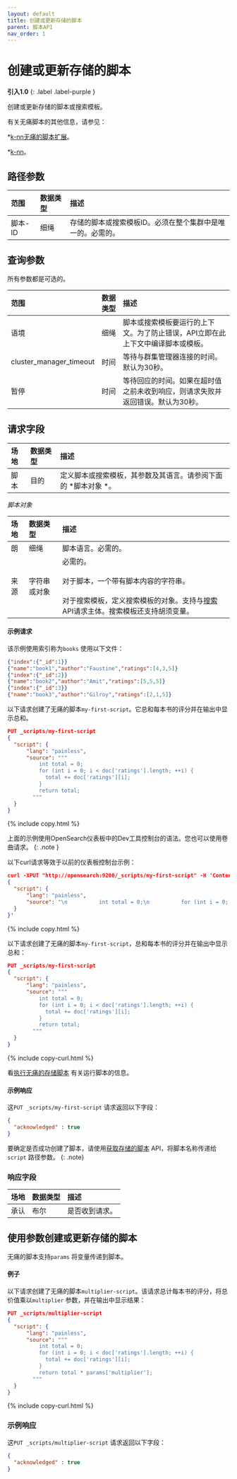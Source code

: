 ```yaml
---
layout: default
title: 创建或更新存储的脚本
parent: 脚本API
nav_order: 1
---
```


# 创建或更新存储的脚本
**引入1.0**
{: .label .label-purple }

创建或更新存储的脚本或搜索模板。

有关无痛脚本的其他信息，请参见：

*[k-nn无痛的脚本扩展]({{site.url}}{{site.baseurl}}/search-plugins/knn/painless-functions/)。

*[k-nn]({{site.url}}{{site.baseurl}}/search-plugins/knn/index/)。


## 路径参数

| 范围| 数据类型| 描述| 
:--- | :--- | :---
| 脚本-ID| 细绳| 存储的脚本或搜索模板ID。必须在整个集群中是唯一的。必需的。|

## 查询参数

所有参数都是可选的。

| 范围| 数据类型| 描述| 
:--- | :--- | :---
| 语境| 细绳| 脚本或搜索模板要运行的上下文。为了防止错误，API立即在此上下文中编译脚本或模板。|
| cluster_manager_timeout| 时间| 等待与群集管理器连接的时间。默认为30秒。|
| 暂停| 时间| 等待回应的时间。如果在超时值之前未收到响应，则请求失败并返回错误。默认为30秒。|

## 请求字段

| 场地| 数据类型| 描述| 
:--- | :--- | :---
| 脚本| 目的| 定义脚本或搜索模板，其参数及其语言。请参阅下面的 *脚本对象 *。|

*脚本对象*

| 场地| 数据类型| 描述| 
:--- | :--- | :---
| 朗| 细绳| 脚本语言。必需的。|
| 来源| 字符串或对象| 必需的。<br /> <br />对于脚本，一个带有脚本内容的字符串。<br /> <br />对于搜索模板，定义搜索模板的对象。支持与[搜索]({{site.url}}{{site.baseurl}}/api-reference/search) API请求主体。搜索模板还支持胡须变量。|

#### 示例请求

该示例使用索引称为`books` 使用以下文件：

````json
{"index":{"_id":1}}
{"name":"book1","author":"Faustine","ratings":[4,3,5]}
{"index":{"_id":2}}
{"name":"book2","author":"Amit","ratings":[5,5,5]}
{"index":{"_id":3}}
{"name":"book3","author":"Gilroy","ratings":[2,1,5]}
````

以下请求创建了无痛的脚本`my-first-script`。它总和每本书的评分并在输出中显示总和。

````json
PUT _scripts/my-first-script
{
  "script": {
      "lang": "painless",
      "source": """
          int total = 0;
          for (int i = 0; i < doc['ratings'].length; ++i) {
            total += doc['ratings'][i];
          }
          return total;
        """
  }
}
````
{% include copy.html %}

上面的示例使用OpenSearch仪表板中的Dev工具控制台的语法。您也可以使用卷曲请求。
{: .note }

以下curl请求等效于以前的仪表板控制台示例：

````json
curl -XPUT "http://opensearch:9200/_scripts/my-first-script" -H 'Content-Type: application/json' -d'
{
  "script": {
      "lang": "painless",
      "source": "\n          int total = 0;\n          for (int i = 0; i < doc['\''ratings'\''].length; ++i) {\n            total += doc['\''ratings'\''][i];\n          }\n          return total;\n        "
  }
}'
````
{% include copy.html %}


以下请求创建了无痛的脚本`my-first-script`，总和每本书的评分并在输出中显示总和：

````json
PUT _scripts/my-first-script
{
  "script": {
      "lang": "painless",
      "source": """
          int total = 0;
          for (int i = 0; i < doc['ratings'].length; ++i) {
            total += doc['ratings'][i];
          }
          return total;
        """
  }
}
````
{% include copy-curl.html %}

看[执行无痛的存储脚本]({{site.url}}{{site.baseurl}}/api-reference/script-apis/exec-stored-script/) 有关运行脚本的信息。

#### 示例响应

这`PUT _scripts/my-first-script` 请求返回以下字段：

````json
{
  "acknowledged" : true
}
````

要确定是否成功创建了脚本，请使用[获取存储的脚本]({{site.url}}{{site.baseurl}}/api-reference/script-apis/get-stored-script/) API，将脚本名称传递给`script` 路径参数。
{: .note}

### 响应字段

| 场地| 数据类型| 描述| 
:--- | :--- | :---
| 承认| 布尔| 是否收到请求。|

## 使用参数创建或更新存储的脚本

无痛的脚本支持`params` 将变量传递到脚本。

#### 例子

以下请求创建了无痛的脚本`multiplier-script`。该请求总计每本书的评分，将总价值乘以`multiplier` 参数，并在输出中显示结果：

````json
PUT _scripts/multiplier-script
{
  "script": {
      "lang": "painless",
      "source": """
          int total = 0;
          for (int i = 0; i < doc['ratings'].length; ++i) {
            total += doc['ratings'][i];
          }
          return total * params['multiplier'];
        """
  }
}
````
{% include copy-curl.html %}

### 示例响应

这`PUT _scripts/multiplier-script` 请求返回以下字段：

````json
{
  "acknowledged" : true
}
````
